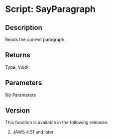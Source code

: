 # Script: SayParagraph

## Description

Reads the current paragraph.

## Returns

Type: Void\

## Parameters

No Parameters

## Version

This function is available in the following releases:

1.  JAWS 4.51 and later
